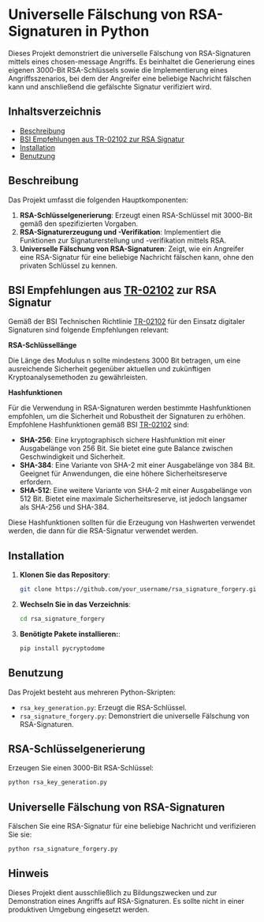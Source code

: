 # Universelle Fälschung von RSA-Signaturen in Python

Dieses Projekt demonstriert die universelle Fälschung von RSA-Signaturen mittels eines chosen-message Angriffs. Es beinhaltet die Generierung eines eigenen 3000-Bit RSA-Schlüssels sowie die Implementierung eines Angriffsszenarios, bei dem der Angreifer eine beliebige Nachricht fälschen kann und anschließend die gefälschte Signatur verifiziert wird.

## Inhaltsverzeichnis

- [Beschreibung](#beschreibung)
- [BSI Empfehlungen aus TR-02102 zur RSA Signatur](#bsi-empfehlungen-aus-tr-02102-zur-rsa-signatur)
- [Installation](#installation)
- [Benutzung](#benutzung)

## Beschreibung

Das Projekt umfasst die folgenden Hauptkomponenten:

1. **RSA-Schlüsselgenerierung**: Erzeugt einen RSA-Schlüssel mit 3000-Bit gemäß den spezifizierten Vorgaben.
2. **RSA-Signaturerzeugung und -Verifikation**: Implementiert die Funktionen zur Signaturerstellung und -verifikation mittels RSA.
3. **Universelle Fälschung von RSA-Signaturen**: Zeigt, wie ein Angreifer eine RSA-Signatur für eine beliebige Nachricht fälschen kann, ohne den privaten Schlüssel zu kennen.

## BSI Empfehlungen aus [TR-02102](https://www.bsi.bund.de/SharedDocs/Downloads/EN/BSI/Publications/TechGuidelines/TG02102/BSI-TR-02102-1.pdf?__blob=publicationFile&v=10) zur RSA Signatur
Gemäß der BSI Technischen Richtlinie [TR-02102](https://www.bsi.bund.de/SharedDocs/Downloads/EN/BSI/Publications/TechGuidelines/TG02102/BSI-TR-02102-1.pdf?__blob=publicationFile&v=10) für den Einsatz digitaler Signaturen sind folgende Empfehlungen relevant:


**RSA-Schlüssellänge**

Die Länge des Modulus n sollte mindestens 3000 Bit betragen, um eine ausreichende Sicherheit gegenüber aktuellen und zukünftigen Kryptoanalysemethoden zu gewährleisten.


**Hashfunktionen**

Für die Verwendung in RSA-Signaturen werden bestimmte Hashfunktionen empfohlen, um die Sicherheit und Robustheit der Signaturen zu erhöhen. Empfohlene Hashfunktionen gemäß BSI [TR-02102](https://www.bsi.bund.de/SharedDocs/Downloads/EN/BSI/Publications/TechGuidelines/TG02102/BSI-TR-02102-1.pdf?__blob=publicationFile&v=10) sind:

- **SHA-256**: Eine kryptographisch sichere Hashfunktion mit einer Ausgabelänge von 256 Bit. Sie bietet eine gute Balance zwischen Geschwindigkeit und Sicherheit.
- **SHA-384**: Eine Variante von SHA-2 mit einer Ausgabelänge von 384 Bit. Geeignet für Anwendungen, die eine höhere Sicherheitsreserve erfordern.
- **SHA-512**: Eine weitere Variante von SHA-2 mit einer Ausgabelänge von 512 Bit. Bietet eine maximale Sicherheitsreserve, ist jedoch langsamer als SHA-256 und SHA-384.

Diese Hashfunktionen sollten für die Erzeugung von Hashwerten verwendet werden, die dann für die RSA-Signatur verwendet werden.

## Installation

1. **Klonen Sie das Repository**:
   ```bash
   git clone https://github.com/your_username/rsa_signature_forgery.git
   ```
2. **Wechseln Sie in das Verzeichnis**:
   ```bash
   cd rsa_signature_forgery
   ```
3. **Benötigte Pakete installieren:**:
   ```bash
   pip install pycryptodome
   ```

## Benutzung 

Das Projekt besteht aus mehreren Python-Skripten:

- `rsa_key_generation.py`: Erzeugt die RSA-Schlüssel.
- `rsa_signature_forgery.py`: Demonstriert die universelle Fälschung von RSA-Signaturen.

## RSA-Schlüsselgenerierung

Erzeugen Sie einen 3000-Bit RSA-Schlüssel:
```bash
python rsa_key_generation.py
```

## Universelle Fälschung von RSA-Signaturen

Fälschen Sie eine RSA-Signatur für eine beliebige Nachricht und verifizieren Sie sie:
```bash
python rsa_signature_forgery.py
```

## Hinweis

Dieses Projekt dient ausschließlich zu Bildungszwecken und zur Demonstration eines Angriffs auf RSA-Signaturen. Es sollte nicht in einer produktiven Umgebung eingesetzt werden.
